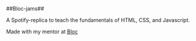 ##Bloc-jams##

A Spotify-replica to teach the fundamentals of HTML, CSS, and Javascript. 

Made with my mentor at [Bloc](http://bloc.io)

